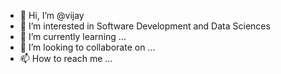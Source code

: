 - 👋 Hi, I’m @vijay
- 👀 I’m interested in Software Development and Data Sciences
- 🌱 I’m currently learning ...
- 💞️ I’m looking to collaborate on ...
- 📫 How to reach me ...

<!---
vijay1369/vijay1369 is a ✨ special ✨ repository because its `README.md` (this file) appears on your GitHub profile.
You can click the Preview link to take a look at your changes.
--->
